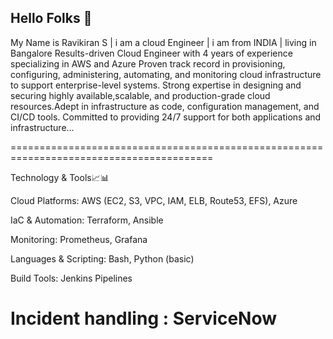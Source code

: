 ## Hello Folks 👋
My Name is Ravikiran S | i am a cloud Engineer | i am from INDIA | living in Bangalore 
Results-driven Cloud Engineer with 4 years of experience specializing in AWS and Azure Proven track record in provisioning, configuring, administering, automating, and monitoring cloud infrastructure to support enterprise-level systems. Strong expertise in designing and securing highly available,scalable, and production-grade cloud resources.Adept in infrastructure as code, configuration management, and CI/CD tools. Committed to providing 24/7 support for both applications and infrastructure...

=========================================================================================

Technology & Tools📈📊

Cloud Platforms: AWS (EC2, S3, VPC, IAM, ELB, Route53, EFS), Azure

IaC & Automation: Terraform, Ansible

Monitoring: Prometheus, Grafana

Languages & Scripting: Bash, Python (basic)

Build Tools: Jenkins Pipelines

Incident handling : ServiceNow
==========================================================================================================================================================


